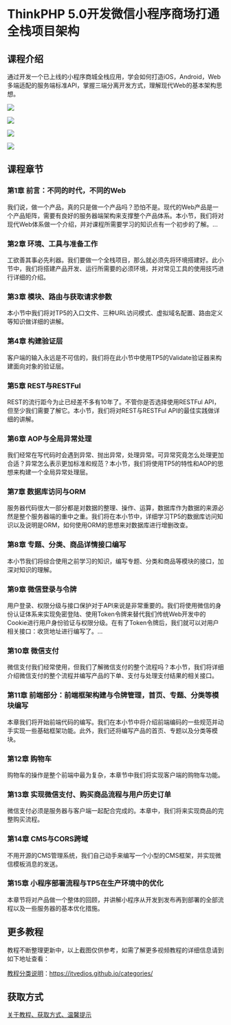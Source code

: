 # ThinkPHP 5.0开发微信小程序商场打通全栈项目架构

## 课程介绍

通过开发一个已上线的小程序商城全栈应用，学会如何打造iOS，Android，Web多端适配的服务端标准API，掌握三端分离开发方式，理解现代Web的基本架构思想。

![](http://oqn6ggw87.bkt.clouddn.com/ThinkPHP5.0+小程序商城1.png)

<!--more-->

![](http://oqn6ggw87.bkt.clouddn.com/ThinkPHP5.0+小程序商城2.png)

![](http://oqn6ggw87.bkt.clouddn.com/ThinkPHP5.0+小程序商城3.png)

![](http://oqn6ggw87.bkt.clouddn.com/ThinkPHP5.0+小程序商城4.png)

## 课程章节

### 第1章 前言：不同的时代，不同的Web

我们说，做一个产品，真的只是做一个产品吗？恐怕不是。现代的Web产品是一个产品矩阵，需要有良好的服务器端架构来支撑整个产品体系。本小节，我们将对现代Web体系做一个介绍，并对课程所需要学习的知识点有一个初步的了解。...

### 第2章 环境、工具与准备工作

工欲善其事必先利器。我们要做一个全栈项目，那么就必须先将环境搭建好。此小节中，我们将搭建产品开发、运行所需要的必须环境，并对常见工具的使用技巧进行详细的介绍。

### 第3章 模块、路由与获取请求参数

本小节中我们将对TP5的入口文件、三种URL访问模式、虚拟域名配置、路由定义等知识做详细的讲解。

### 第4章 构建验证层

客户端的输入永远是不可信的，我们将在此小节中使用TP5的Validate验证器来构建面向对象的验证层。

### 第5章 REST与RESTFul

REST的流行距今为止已经差不多有10年了。不管你是否选择使用RESTFul API，但至少我们需要了解它。本小节，我们将对REST与RESTFul API的最佳实践做详细的讲解。

### 第6章 AOP与全局异常处理

我们经常在写代码时会遇到异常、抛出异常，处理异常。可异常究竟怎么处理更加合适？异常怎么表示更加标准和规范？本小节，我们将使用TP5的特性和AOP的思想来构建一个全局异常处理层。

### 第7章 数据库访问与ORM

服务器代码很大一部分都是对数据的整理、操作、运算，数据库作为数据的来源必然是整个服务器端的重中之重。我们将在本小节中，详细学习TP5的数据库访问知识以及说明是ORM，如何使用ORM的思想来对数据库进行增删改查。

### 第8章 专题、分类、商品详情接口编写

本小节我们将综合使用之前学习的知识，编写专题、分类和商品等模块的接口，加深对知识的理解。

### 第9章 微信登录与令牌

用户登录、权限分级与接口保护对于API来说是非常重要的。我们将使用微信的身份认证体系来实现免密登陆、使用Token令牌来替代我们传统Web开发中的Cookie进行用户身份验证与权限分级。在有了Token令牌后，我们就可以对用户相关接口：收货地址进行编写了。...

### 第10章 微信支付

微信支付我们经常使用，但我们了解微信支付的整个流程吗？本小节，我们将详细介绍微信支付的整个流程并编写产品的下单、支付与处理支付结果的相关接口。

### 第11章 前端部分：前端框架构建与令牌管理，首页、专题、分类等模块编写

本章我们将开始前端代码的编写。我们在本小节中将介绍前端编码的一些规范并动手实现一些基础框架功能。此外，我们还将编写产品的首页、专题以及分类等模块。

### 第12章 购物车

购物车的操作是整个前端中最为复杂，本章节中我们将实现客户端的购物车功能。

### 第13章 实现微信支付、购买商品流程与用户历史订单

微信支付必须是服务器与客户端一起配合完成的。本章中，我们将来实现商品的完整购买流程。

### 第14章 CMS与CORS跨域

不用开源的CMS管理系统，我们自己动手来编写一个小型的CMS框架，并实现微信模板消息的发送。

### 第15章 小程序部署流程与TP5在生产环境中的优化

本章节将对产品做一个整体的回顾，并讲解小程序从开发到发布再到部署的全部流程以及一些服务器的基本优化措施。

## 更多教程

教程不断整理更新中，以上截图仅供参考，如需了解更多视频教程的详细信息请到如下地址查看：

[教程分类说明](https://itvedios.github.io/categories/)：<https://itvedios.github.io/categories/>

## 获取方式

[关于教程、获取方式、温馨提示](https://itvedios.github.io/about/)
